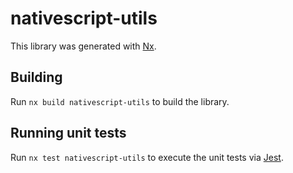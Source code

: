 # nativescript-utils

This library was generated with [Nx](https://nx.dev).

## Building

Run `nx build nativescript-utils` to build the library.

## Running unit tests

Run `nx test nativescript-utils` to execute the unit tests via [Jest](https://jestjs.io).
